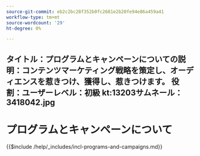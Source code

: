 ```yaml
---
source-git-commit: eb2c2bc28f352b0fc2681e2b20fe94e86a459a41
workflow-type: tm+mt
source-wordcount: '29'
ht-degree: 0%

---
```

タイトル：プログラムとキャンペーンについての説明：コンテンツマーケティング戦略を策定し、オーディエンスを惹きつけ、獲得し、惹きつけます。
役割：ユーザーレベル：初級 kt:13203サムネール：3418042.jpg
---

# プログラムとキャンペーンについて

{{$include /help/_includes/incl-programs-and-campaigns.md}}